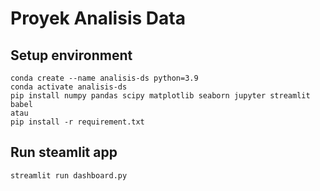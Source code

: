 # Proyek Analisis Data

## Setup environment
```
conda create --name analisis-ds python=3.9
conda activate analisis-ds
pip install numpy pandas scipy matplotlib seaborn jupyter streamlit babel
atau
pip install -r requirement.txt
```

## Run steamlit app
```
streamlit run dashboard.py
```
